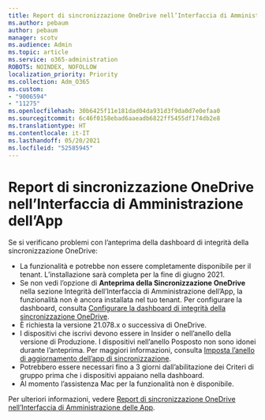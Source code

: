 ```yaml
---
title: Report di sincronizzazione OneDrive nell’Interfaccia di Amministrazione dell’App
ms.author: pebaum
author: pebaum
manager: scotv
ms.audience: Admin
ms.topic: article
ms.service: o365-administration
ROBOTS: NOINDEX, NOFOLLOW
localization_priority: Priority
ms.collection: Adm_O365
ms.custom:
- "9006594"
- "11275"
ms.openlocfilehash: 30b6425f11e181dad04da931d3f9da0d7e0efaa0
ms.sourcegitcommit: 6c46f0158ebad6aaeadb6822ff5455df174db2e8
ms.translationtype: HT
ms.contentlocale: it-IT
ms.lasthandoff: 05/20/2021
ms.locfileid: "52585945"
---
```

# <a name="onedrive-sync-reports-in-the-app-admin-center"></a>Report di sincronizzazione OneDrive nell’Interfaccia di Amministrazione dell’App

Se si verificano problemi con l’anteprima della dashboard di integrità della sincronizzazione OneDrive:

- La funzionalità e potrebbe non essere completamente disponibile per il tenant. L’installazione sarà completa per la fine di giugno 2021.
- Se non vedi l’opzione di **Anteprima della Sincronizzazione OneDrive** nella sezione Integrità dell’Interfaccia di Amministrazione dell’App, la funzionalità non è ancora installata nel tuo tenant. Per configurare la dashboard, consulta [Configurare la dashboard di integrità della sincronizzazione OneDrive](/OneDrive/sync-health#set-up-the-onedrive-sync-health-dashboard).
- È richiesta la versione 21.078.x o successiva di OneDrive.
- I dispositivi che iscrivi devono essere in Insider o nell’anello della versione di Produzione. I dispositivi nell’anello Posposto non sono idonei durante l’anteprima. Per maggiori informazioni, consulta [Imposta l’anello di aggiornamento dell’app di sincronizzazione](/OneDrive/use-group-policy#set-the-sync-app-update-ring).
- Potrebbero essere necessari fino a 3 giorni dall’abilitazione dei Criteri di gruppo prima che i dispositivi appaiano nella dashboard.
- Al momento l’assistenza Mac per la funzionalità non è disponibile.

Per ulteriori informazioni, vedere [Report di sincronizzazione OneDrive nell’Interfaccia di Amministrazione delle App](/OneDrive/sync-health).